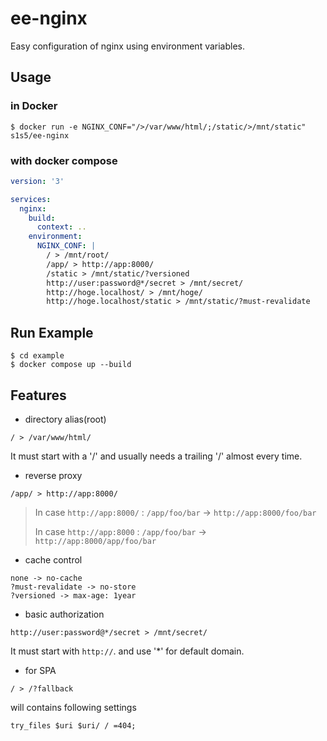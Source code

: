 # ee-nginx
Easy configuration of nginx using environment variables.

## Usage
### in Docker
```shell
$ docker run -e NGINX_CONF="/>/var/www/html/;/static/>/mnt/static" s1s5/ee-nginx
```

### with docker compose
```yaml
version: '3'

services:
  nginx:
    build:
      context: ..
    environment:
      NGINX_CONF: |
        / > /mnt/root/
        /app/ > http://app:8000/
        /static > /mnt/static/?versioned
        http://user:password@*/secret > /mnt/secret/
        http://hoge.localhost/ > /mnt/hoge/
        http://hoge.localhost/static > /mnt/static/?must-revalidate
```

## Run Example
```shell
$ cd example
$ docker compose up --build
```

## Features
- directory alias(root)
```
/ > /var/www/html/
```
It must start with a '/' and usually needs a trailing '/' almost every time.

- reverse proxy
```
/app/ > http://app:8000/
```
> In case `http://app:8000/` :  `/app/foo/bar` -> `http://app:8000/foo/bar`
>
> In case `http://app:8000` :  `/app/foo/bar` -> `http://app:8000/app/foo/bar`

- cache control
```
none -> no-cache
?must-revalidate -> no-store
?versioned -> max-age: 1year
```

- basic authorization
```
http://user:password@*/secret > /mnt/secret/
```
It must start with `http://`. and use '*' for default domain.

- for SPA
```
/ > /?fallback
```
will contains following settings
```
try_files $uri $uri/ / =404;
```
